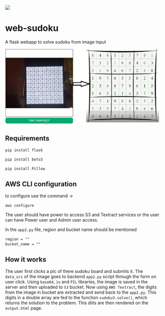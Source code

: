 ![](https://img.shields.io/badge/python-3-orange?style=flat-square)

# web-sudoku
A flask webapp to solve sudoku from image input

![](files/solved1.png)

## Requirements

```
pip install flask
```

```
pip install boto3
```

```
pip install Pillow
```

## AWS CLI configuration

to configure use the command ->

```
aws configure
```

The user should have power to access S3 and Textract services or the user can have Power user and Admin user access.

In the `app2.py` file, region and bucket name should be mentioned

```
region = ""
bucket_name = ""
```

## How it works

The user first clicks a pic of there sudoku board and submits it. The `data_uri` of the image goes to backend `app2.py` script through the form on user click.
Using `base64`, `ìo` and `PIL` libraries, the image is saved in the server and then uploaded to `S3` bucket. Now using `AWS Textract`, the digits from the image in bucket are extracted and send back to the `app2.py`. This digits in a double array are fed to the function `sudoku3.solve()`, which returns the solution to the problem. This diits are then rendered on the `output.html` page.

